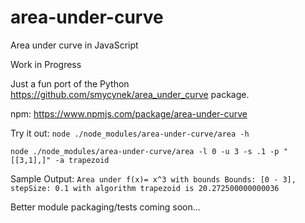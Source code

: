 # area-under-curve
Area under curve in JavaScript

Work in Progress

Just a fun port of the Python
https://github.com/smycynek/area_under_curve package.

npm: https://www.npmjs.com/package/area-under-curve

Try it out:
`node ./node_modules/area-under-curve/area -h`

`node ./node_modules/area-under-curve/area -l 0 -u 3 -s .1 -p "[[3,1],]" -a trapezoid`

Sample Output:
`Area under f(x)= x^3 with bounds Bounds: [0 - 3], stepSize: 0.1 with algorithm trapezoid is 20.272500000000036`

Better module packaging/tests coming soon...
